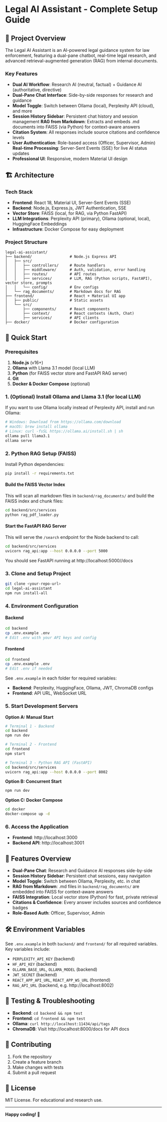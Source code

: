 # Legal AI Assistant - Complete Setup Guide

## 🎯 Project Overview

The Legal AI Assistant is an AI-powered legal guidance system for law enforcement, featuring a dual-pane chatbot, real-time legal research, and advanced retrieval-augmented generation (RAG) from internal documents.

### Key Features

- **Dual AI Workflow**: Research AI (neutral, factual) + Guidance AI (authoritative, directive)
- **Dual-Pane Chat Interface**: Side-by-side responses for research and guidance
- **Model Toggle**: Switch between Ollama (local), Perplexity API (cloud), and more
- **Session History Sidebar**: Persistent chat history and session management
**RAG from Markdown**: Extracts and embeds .md documents into FAISS (via Python) for context-aware answers
- **Citation System**: All responses include source citations and confidence levels
- **User Authentication**: Role-based access (Officer, Supervisor, Admin)
**Real-time Processing**: Server-Sent Events (SSE) for live AI status updates
- **Professional UI**: Responsive, modern Material UI design

## 🏗️ Architecture

### Tech Stack
- **Frontend**: React 18, Material UI, Server-Sent Events (SSE)
- **Backend**: Node.js, Express.js, JWT Authentication, SSE
- **Vector Store**: FAISS (local, for RAG, via Python FastAPI)
- **LLM Integrations**: Perplexity API (primary), Ollama (optional, local), HuggingFace Embeddings
- **Infrastructure**: Docker Compose for easy deployment

### Project Structure
```
legal-ai-assistant/
├── backend/                 # Node.js Express API
│   ├── src/
│   │   ├── controllers/     # Route handlers
│   │   ├── middleware/      # Auth, validation, error handling
│   │   ├── routes/          # API routes
│   │   ├── services/        # LLM, RAG (Python scripts, FastAPI), vector store, prompts
│   │   └── config/          # Env configs
│   └── rag_documents/       # Markdown docs for RAG
├── frontend/                # React + Material UI app
│   ├── public/              # Static assets
│   └── src/
│       ├── components/      # React components
│       ├── context/         # React contexts (Auth, Chat)
│       ├── services/        # API clients
├── docker/                  # Docker configuration
```

## 🚀 Quick Start

### Prerequisites

1. **Node.js** (v16+)
2. **Ollama** with Llama 3.1 model (local LLM)
3. **Python** (for FAISS vector store and FastAPI RAG server)
4. **Git**
5. **Docker & Docker Compose** (optional)


### 1. (Optional) Install Ollama and Llama 3.1 (for local LLM)

If you want to use Ollama locally instead of Perplexity API, install and run Ollama:
```bash
# Windows: Download from https://ollama.com/download
# macOS: brew install ollama
# Linux: curl -fsSL https://ollama.ai/install.sh | sh
ollama pull llama3.1
ollama serve
```


### 2. Python RAG Setup (FAISS)

Install Python dependencies:
```bash
pip install -r requirements.txt
```

#### Build the FAISS Vector Index
This will scan all markdown files in `backend/rag_documents/` and build the FAISS index and chunk files:
```bash
cd backend/src/services
python rag_pdf_loader.py
```

#### Start the FastAPI RAG Server
This will serve the `/search` endpoint for the Node backend to call:
```bash
cd backend/src/services
uvicorn rag_api:app --host 0.0.0.0 --port 5000
```
You should see FastAPI running at http://localhost:5000//docs

### 3. Clone and Setup Project

```bash
git clone <your-repo-url>
cd legal-ai-assistant
npm run install-all
```

### 4. Environment Configuration

#### Backend
```bash
cd backend
cp .env.example .env
# Edit .env with your API keys and config
```

#### Frontend
```bash
cd frontend
cp .env.example .env
# Edit .env if needed
```

See `.env.example` in each folder for required variables:
- **Backend**: Perplexity, HuggingFace, Ollama, JWT, ChromaDB configs
- **Frontend**: API URL, WebSocket URL

### 5. Start Development Servers

**Option A: Manual Start**
```bash
# Terminal 1 - Backend
cd backend
npm run dev

# Terminal 2 - Frontend
cd frontend
npm start

# Terminal 3 - Python RAG API (FastAPI)
cd backend/src/services
uvicorn rag_api:app --host 0.0.0.0 --port 8002
```

**Option B: Concurrent Start**
```bash
npm run dev
```

**Option C: Docker Compose**
```bash
cd docker
docker-compose up -d
```

### 6. Access the Application
- **Frontend**: http://localhost:3000
- **Backend API**: http://localhost:3001

## 🧩 Features Overview

- **Dual-Pane Chat**: Research and Guidance AI responses side-by-side
- **Session History Sidebar**: Persistent chat sessions, easy navigation
- **Model Toggle**: Switch between Ollama, Perplexity, etc. in chat
- **RAG from Markdown**: .md files in `backend/rag_documents/` are embedded into FAISS for context-aware answers
- **FAISS Integration**: Local vector store (Python) for fast, private retrieval
- **Citations & Confidence**: Every answer includes sources and confidence badges
- **Role-Based Auth**: Officer, Supervisor, Admin

## 🛠️ Environment Variables

See `.env.example` in both `backend/` and `frontend/` for all required variables. Key variables include:
- `PERPLEXITY_API_KEY` (backend)
- `HF_API_KEY` (backend)
- `OLLAMA_BASE_URL`, `OLLAMA_MODEL` (backend)
- `JWT_SECRET` (backend)
- `REACT_APP_API_URL`, `REACT_APP_WS_URL` (frontend)
- `RAG_API_URL` (backend, e.g. http://localhost:8002)

## 🧪 Testing & Troubleshooting

- **Backend**: `cd backend && npm test`
- **Frontend**: `cd frontend && npm test`
- **Ollama**: `curl http://localhost:11434/api/tags`
- **ChromaDB**: Visit http://localhost:8000/docs for API docs

## 📝 Contributing

1. Fork the repository
2. Create a feature branch
3. Make changes with tests
4. Submit a pull request

## 📄 License

MIT License. For educational and research use.

---

**Happy coding! 🎉**